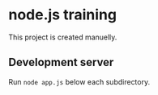 # node.js training 

This project is created manuelly.

## Development server

Run `node app.js` below each subdirectory. 

